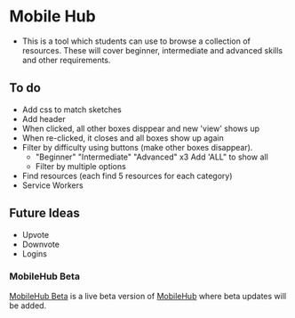 # Mobile Hub
* This is a tool which students can use to browse a collection of resources. These will cover beginner, intermediate and advanced skills and other requirements.

## To do
* Add css to match sketches
* Add header
* When clicked, all other boxes disppear and new 'view' shows up
* When re-clicked, it closes and all boxes show up again
* Filter by difficulty using buttons (make other boxes disappear). 
    * "Beginner" "Intermediate" "Advanced" x3 Add 'ALL" to show all
    * Filter by multiple options
* Find resources (each find 5 resources for each category)
* Service Workers

## Future Ideas
* Upvote
* Downvote
* Logins

### MobileHub Beta
[MobileHub Beta](https://participator.github.io/MobileHub-Beta/) is a live beta version of [MobileHub](https://mlama007.github.io/MobileHub/) where beta updates will be added.
